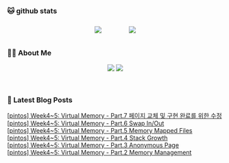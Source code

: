 
###  🐱 github stats  

<div id="main" align="center">
    <img src="https://github-readme-stats.vercel.app/api?username=Kojaewoong0504&count_private=true&show_icons=true&theme=tokyonight"
        style="height: auto; margin-left: 20px; margin-right: 20px; padding: 10px;"/>
    <img src="https://github-readme-stats.vercel.app/api/top-langs/?username=Kojaewoong0504&layout=compact"   
        style="height: auto; margin-left: 20px; margin-right: 20px; padding: 10px;"/>
</div>

###  💁‍♀️ About Me  
<p align="center">
    <a href="https://www.gowoong.com/"><img src="https://img.shields.io/badge/Blog-FF5722?style=flat-square&logo=Blogger&logoColor=white"/></a>
    <a href="mailto:jaewoong.ko0504@gmail.com"><img src="https://img.shields.io/badge/Gmail-d14836?style=flat-square&logo=Gmail&logoColor=white&link=ilovefran.ofm@gmail.com"/></a>
</p>

<br>

### 📕 Latest Blog Posts   

<a href ="https://www.gowoong.com/178"> [pintos] Week4~5: Virtual Memory - Part.7 페이지 교체 및 구현 완료를 위한 수정 </a> <br>
<a href ="https://www.gowoong.com/177"> [pintos] Week4~5: Virtual Memory - Part.6 Swap In/Out </a> <br>
<a href ="https://www.gowoong.com/176"> [pintos] Week4~5: Virtual Memory - Part.5 Memory Mapped Files </a> <br>
<a href ="https://www.gowoong.com/175"> [pintos] Week4~5: Virtual Memory - Part.4 Stack Growth </a> <br>
<a href ="https://www.gowoong.com/174"> [pintos] Week4~5: Virtual Memory - Part.3 Anonymous Page </a> <br>
<a href ="https://www.gowoong.com/173"> [pintos] Week4~5: Virtual Memory - Part.2 Memory Management </a> <br>

